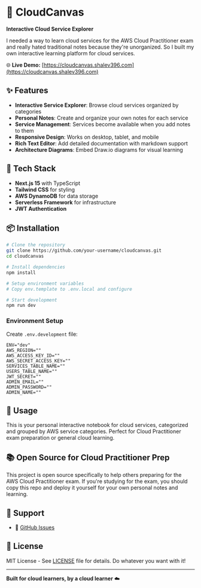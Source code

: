 # 🎨 CloudCanvas

**Interactive Cloud Service Explorer**

I needed a way to learn cloud services for the AWS Cloud Practitioner exam and really hated traditional notes because they're unorganized. So I built my own interactive learning platform for cloud services.

🌐 **Live Demo:** [https://cloudcanvas.shalev396.com](https://cloudcanvas.shalev396.com)

## ✨ Features

- **Interactive Service Explorer**: Browse cloud services organized by categories
- **Personal Notes**: Create and organize your own notes for each service
- **Service Management**: Services become available when you add notes to them
- **Responsive Design**: Works on desktop, tablet, and mobile
- **Rich Text Editor**: Add detailed documentation with markdown support
- **Architecture Diagrams**: Embed Draw.io diagrams for visual learning

## 🚀 Tech Stack

- **Next.js 15** with TypeScript
- **Tailwind CSS** for styling
- **AWS DynamoDB** for data storage
- **Serverless Framework** for infrastructure
- **JWT Authentication**

## 📦 Installation

```bash
# Clone the repository
git clone https://github.com/your-username/cloudcanvas.git
cd cloudcanvas

# Install dependencies
npm install

# Setup environment variables
# Copy env.template to .env.local and configure

# Start development
npm run dev
```

### Environment Setup

Create `.env.development` file:

```env
ENV="dev"
AWS_REGION=""
AWS_ACCESS_KEY_ID=""
AWS_SECRET_ACCESS_KEY=""
SERVICES_TABLE_NAME=""
USERS_TABLE_NAME=""
JWT_SECRET=""
ADMIN_EMAIL=""
ADMIN_PASSWORD=""
ADMIN_NAME=""
```

## 🎯 Usage

This is your personal interactive notebook for cloud services, categorized and grouped by AWS service categories. Perfect for Cloud Practitioner exam preparation or general cloud learning.

## 📚 Open Source for Cloud Practitioner Prep

This project is open source specifically to help others preparing for the AWS Cloud Practitioner exam. If you're studying for the exam, you should copy this repo and deploy it yourself for your own personal notes and learning.

## 🤝 Support

- 🐛 [GitHub Issues](https://github.com/shalev396/CloudCanvas/issues)
<!-- - 💬 [GitHub Discussions](https://github.com/your-username/cloudcanvas/discussions) -->

## 📄 License

MIT License - See [LICENSE](LICENSE) file for details. Do whatever you want with it!

---

**Built for cloud learners, by a cloud learner** ☁️
